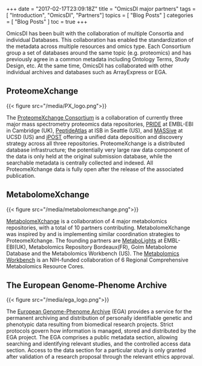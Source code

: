+++
date = "2017-02-17T23:09:18Z"
title = "OmicsDI major partners"
tags        = [ "Introduction", "OmicsDI", "Partners"]
topics      = [ "Blog Posts" ]
categories  = [ "Blog Posts" ]
toc = true
+++

OmicsDI has been built with the collaboration of multiple Consortia and individual Databases. This collaboration has enabled
the standardization of the metadata across multiple resources and omics type. Each Consortium group a set of databases around
the same topic (e.g. proteomics) and has previously agree in a common metadata including Ontology Terms, Study Design, etc.
At the same time, OmicsDI has collaborated with other individual archives and databases such as ArrayExpress or EGA.

## ProteomeXchange

{{< figure src="/media/PX_logo.png">}}

The [ProteomeXchange Consortium](wwww.proteomexchange.org) is a collaboration of currently three major mass spectrometry
proteomics data repositories, [PRIDE](www.ebi.ac.uk/pride/archive) at EMBL-EBI in Cambridge (UK), [PeptideAtlas](www.peptideatlas.org)
at ISB in Seattle (US), and [MASSive](massive.ucsd.edu) at UCSD (US) and [jPOST](http://jpostdb.org/)
offering a unified data deposition and discovery strategy across all three repositories. ProteomeXchange is a
distributed database infrastructure; the potentially very large raw data component of the data is only held at
the original submission database, while the searchable metadata is centrally collected and indexed.
All ProteomeXchange data is fully open after the release of the associated publication.

## MetabolomeXchange

{{< figure src="/media/metabolomexchange.png">}}

[MetabolomeXchange](http://www.metabolomexchange.org/site/) is a collaboration of 4 major metabolomics repositories,
with a total of 10 partners contributing. MetabolomeXchange was inspired by and is implementing similar coordination
strategies to ProteomeXchange. The founding partners are [MetaboLights](www.ebi.ac.uk/metabolights/) at EMBL-EBI(UK),
Metabolomics Repository Bordeaux(FR), Golm Metabolome Database and the Metabolomics Workbench (US).
The [Metabolomics Workbench](metabolomicsworkbench.org/) is an NIH-funded collaboration of 6 Regional
Comprehensive Metabolomics Resource Cores.

## The European Genome-Phenome Archive

{{< figure src="/media/ega_logo.png">}}

The [European Genome-Phenome Archive](https://www.ebi.ac.uk/ega/home) (EGA) provides a service for the permanent archiving and distribution of
personally identifiable genetic and phenotypic data resulting from biomedical research projects. Strict protocols govern how information is managed, stored and
distributed by the EGA project. The EGA comprises a public metadata section, allowing searching and identifying
relevant studies, and the controlled access data section. Access to the data section for a particular study is only
granted after validation of a research proposal through the relevant ethics approval.